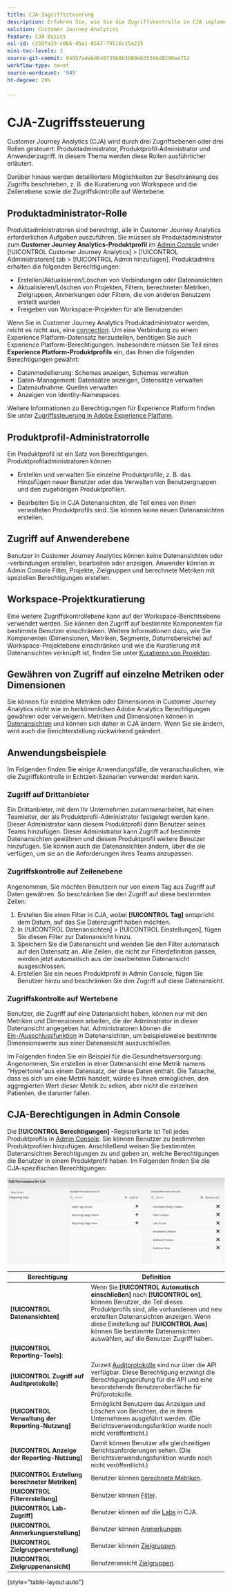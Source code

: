 ```yaml
---
title: CJA-Zugriffssteuerung
description: Erfahren Sie, wie Sie die Zugriffskontrolle in CJA implementieren können.
solution: Customer Journey Analytics
feature: CJA Basics
exl-id: c258fa39-c0b6-45a1-8547-79516c15a215
mini-toc-levels: 3
source-git-commit: 04957adebd848739b8b3609eb35366d8296ee752
workflow-type: tm+mt
source-wordcount: '945'
ht-degree: 29%

---
```


# CJA-Zugriffssteuerung

Customer Journey Analytics (CJA) wird durch drei Zugriffsebenen oder drei Rollen gesteuert: Produktadministrator, Produktprofil-Administrator und Anwenderzugriff. In diesem Thema werden diese Rollen ausführlicher erläutert.

Darüber hinaus werden detailliertere Möglichkeiten zur Beschränkung des Zugriffs beschrieben, z. B. die Kuratierung von Workspace und die Zeilenebene sowie die Zugriffskontrolle auf Wertebene.

## Produktadministrator-Rolle

Produktadministratoren sind berechtigt, alle in Customer Journey Analytics erforderlichen Aufgaben auszuführen. Sie müssen als Produktadministrator zum **Customer Journey Analytics-Produktprofil** im [Admin Console](https://adminconsole.adobe.com/enterprise/) under [!UICONTROL Customer Journey Analytics] > [!UICONTROL Administratoren] tab > [!UICONTROL Admin hinzufügen]. Produktadmins erhalten die folgenden Berechtigungen:

* Erstellen/Aktualisieren/Löschen von Verbindungen oder Datenansichten
* Aktualisieren/Löschen von Projekten, Filtern, berechneten Metriken, Zielgruppen, Anmerkungen oder Filtern, die von anderen Benutzern erstellt wurden
* Freigeben von Workspace-Projekten für alle Benutzenden

Wenn Sie in Customer Journey Analytics Produktadministrator werden, reicht es nicht aus, eine [connection](/help/connections/overview.md). Um eine Verbindung zu einem Experience Platform-Datensatz herzustellen, benötigen Sie auch Experience Platform-Berechtigungen. Insbesondere müssen Sie Teil eines **Experience Platform-Produktprofils** ein, das Ihnen die folgenden Berechtigungen gewährt:

* Datenmodellierung: Schemas anzeigen, Schemas verwalten
* Daten-Management: Datensätze anzeigen, Datensätze verwalten
* Datenaufnahme: Quellen verwalten
* Anzeigen von Identity-Namespaces

Weitere Informationen zu Berechtigungen für Experience Platform finden Sie unter [Zugriffssteuerung in Adobe Experience Platform](https://experienceleague.adobe.com/docs/experience-platform/access-control/home.html?lang=de).

## Produktprofil-Administratorrolle

Ein Produktprofil ist ein Satz von Berechtigungen. Produktprofiladministratoren können

* Erstellen und verwalten Sie einzelne Produktprofile, z. B. das Hinzufügen neuer Benutzer oder das Verwalten von Benutzergruppen und den zugehörigen Produktprofilen.

* Bearbeiten Sie in CJA Datenansichten, die Teil eines von ihnen verwalteten Produktprofils sind. Sie können keine neuen Datenansichten erstellen.

## Zugriff auf Anwenderebene

Benutzer in Customer Journey Analytics können keine Datenansichten oder -verbindungen erstellen, bearbeiten oder anzeigen. Anwender können in Admin Console Filter, Projekte, Zielgruppen und berechnete Metriken mit speziellen Berechtigungen erstellen.

## Workspace-Projektkuratierung

Eine weitere Zugriffskontrollebene kann auf der Workspace-Berichtsebene verwendet werden. Sie können den Zugriff auf bestimmte Komponenten für bestimmte Benutzer einschränken. Weitere Informationen dazu, wie Sie Komponenten (Dimensionen, Metriken, Segmente, Datumsbereiche) auf Workspace-Projektebene einschränken und wie die Kuratierung mit Datenansichten verknüpft ist, finden Sie unter [Kuratieren von Projekten](/help/analysis-workspace/curate-share/curate.md).

## Gewähren von Zugriff auf einzelne Metriken oder Dimensionen

Sie können für einzelne Metriken oder Dimensionen in Customer Journey Analytics nicht wie im herkömmlichen Adobe Analytics Berechtigungen gewähren oder verweigern. Metriken und Dimensionen können in [Datenansichten](/help/data-views/data-views.md) und können sich daher in CJA ändern. Wenn Sie sie ändern, wird auch die Berichterstellung rückwirkend geändert.

## Anwendungsbeispiele

Im Folgenden finden Sie einige Anwendungsfälle, die veranschaulichen, wie die Zugriffskontrolle in Echtzeit-Szenarien verwendet werden kann.

### Zugriff auf Drittanbieter

Ein Drittanbieter, mit dem Ihr Unternehmen zusammenarbeitet, hat einen Teamleiter, der als Produktprofil-Administrator festgelegt werden kann. Dieser Administrator kann diesem Produktprofil dann Benutzer seines Teams hinzufügen. Dieser Administrator kann Zugriff auf bestimmte Datenansichten gewähren und diesem Produktprofil weitere Benutzer hinzufügen. Sie können auch die Datenansichten ändern, über die sie verfügen, um sie an die Anforderungen ihres Teams anzupassen.

### Zugriffskontrolle auf Zeilenebene

Angenommen, Sie möchten Benutzern nur von einem Tag aus Zugriff auf Daten gewähren. So beschränken Sie den Zugriff auf diese bestimmten Zeilen:

1. Erstellen Sie einen Filter in CJA, wobei **[!UICONTROL Tag]** entspricht dem Datum, auf das Sie Datenzugriff haben möchten.
1. In [!UICONTROL Datenansichten] > [!UICONTROL Einstellungen], fügen Sie diesen Filter zur Datenansicht hinzu.
1. Speichern Sie die Datenansicht und wenden Sie den Filter automatisch auf den Datensatz an. Alle Zeilen, die nicht zur Filterdefinition passen, werden jetzt automatisch aus der bearbeiteten Datenansicht ausgeschlossen.
1. Erstellen Sie ein neues Produktprofil in Admin Console, fügen Sie Benutzer hinzu und beschränken Sie den Zugriff auf diese Datenansicht.

### Zugriffskontrolle auf Wertebene

Benutzer, die Zugriff auf eine Datenansicht haben, können nur mit den Metriken und Dimensionen arbeiten, die der Administrator in dieser Datenansicht angegeben hat. Administratoren können die [Ein-/Ausschlussfunktion](/help/data-views/component-settings/include-exclude-values.md) in Datenansichten, um beispielsweise bestimmte Dimensionswerte aus einer Datenansicht auszuschließen.

Im Folgenden finden Sie ein Beispiel für die Gesundheitsversorgung: Angenommen, Sie erstellen in einer Datenansicht eine Metrik namens &quot;Hypertonie&quot;aus einem Datensatz, der diese Daten enthält. Die Tatsache, dass es sich um eine Metrik handelt, würde es Ihnen ermöglichen, den aggregierten Wert dieser Metrik zu sehen, aber nicht die einzelnen Patienten, die darunter fallen.

## CJA-Berechtigungen in Admin Console

Die **[!UICONTROL Berechtigungen]** -Registerkarte ist Teil jedes Produktprofils in [Admin Console](https://adminconsole.adobe.com/enterprise/). Sie können Benutzer zu bestimmten Produktprofilen hinzufügen. Anschließend weisen Sie bestimmten Datenansichten Berechtigungen zu und geben an, welche Berechtigungen die Benutzer in einem Produktprofil haben. Im Folgenden finden Sie die CJA-spezifischen Berechtigungen:

![Admin Console-Berechtigungen](assets/permissions.png)

| Berechtigung | Definition |
| --- | --- |
| **[!UICONTROL Datenansichten]** | Wenn Sie **[!UICONTROL Automatisch einschließen]** nach **[!UICONTROL on]**, können Benutzer, die Teil dieses Produktprofils sind, alle vorhandenen und neu erstellten Datenansichten anzeigen. Wenn diese Einstellung auf **[!UICONTROL Aus]** können Sie bestimmte Datenansichten auswählen, auf die Benutzer Zugriff haben. |
| **[!UICONTROL Reporting-Tools]**: |  |
| **[!UICONTROL Zugriff auf Auditprotokolle]** | Zurzeit [Auditprotokolle](https://adobe.io/cja-apis/docs/endpoints/auditlogs/) sind nur über die API verfügbar. Diese Berechtigung erzwingt die Berechtigungsprüfung für die API und eine bevorstehende Benutzeroberfläche für Prüfprotokolle. |
| **[!UICONTROL Verwaltung der Reporting-Nutzung]** | Ermöglicht Benutzern das Anzeigen und Löschen von Berichten, die in ihrem Unternehmen ausgeführt werden. (Die Berichtsverwendungsfunktion wurde noch nicht veröffentlicht.) |
| **[!UICONTROL Anzeige der Reporting-Nutzung]** | Damit können Benutzer alle gleichzeitigen Berichtsanforderungen sehen. (Die Berichtsverwendungsfunktion wurde noch nicht veröffentlicht.) |
| **[!UICONTROL Erstellung berechneter Metriken]** | Benutzer können [berechnete Metriken](/help/components/calc-metrics/calc-metr-overview.md). |
| **[!UICONTROL Filtererstellung]** | Benutzer können [Filter](/help/components/filters/filters-overview.md). |
| **[!UICONTROL Lab-Zugriff]** | Benutzer können auf die [Labs](/help/labs/labs.md) in CJA. |
| **[!UICONTROL Anmerkungserstellung]** | Benutzer können [Anmerkungen](/help/components/annotations/overview.md). |
| **[!UICONTROL Zielgruppenerstellung]** | Benutzer können [Zielgruppen](/help/components/audiences/audiences-overview.md). |
| **[!UICONTROL Zielgruppenansicht]** | Benutzeransicht [Zielgruppen](/help/components/audiences/audiences-overview.md). |

{style=&quot;table-layout:auto&quot;}
